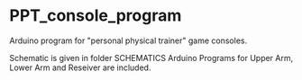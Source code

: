 # PPT_console_program
Arduino program for "personal physical trainer" game consoles.

Schematic is given in folder SCHEMATICS
Arduino Programs for Upper Arm, Lower Arm and Reseiver are included.
